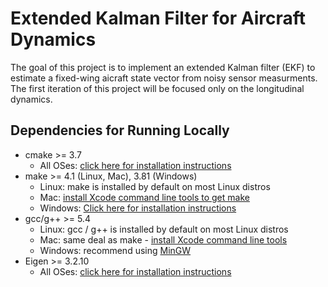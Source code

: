 # Extended Kalman Filter for Aircraft Dynamics

The goal of this project is to implement an extended Kalman filter (EKF) to estimate
a fixed-wing aicraft state vector from noisy sensor measurments. 
The first iteration of this project will be focused only on the longitudinal dynamics.


## Dependencies for Running Locally
* cmake >= 3.7
  * All OSes: [click here for installation instructions](https://cmake.org/install/)
* make >= 4.1 (Linux, Mac), 3.81 (Windows)
  * Linux: make is installed by default on most Linux distros
  * Mac: [install Xcode command line tools to get make](https://developer.apple.com/xcode/features/)
  * Windows: [Click here for installation instructions](http://gnuwin32.sourceforge.net/packages/make.htm)
* gcc/g++ >= 5.4
  * Linux: gcc / g++ is installed by default on most Linux distros
  * Mac: same deal as make - [install Xcode command line tools](https://developer.apple.com/xcode/features/)
  * Windows: recommend using [MinGW](http://www.mingw.org/)
* Eigen >= 3.2.10
  * All OSes: [click here for installation instructions](http://eigen.tuxfamily.org/dox/GettingStarted.html)


